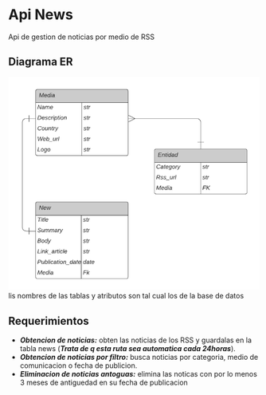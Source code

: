 # Api News
Api de gestion de noticias por medio de RSS 

## Diagrama ER
![](../imgs/Diagrama_ER%20.png)
lis nombres de las tablas y atributos son tal cual los de la base de datos

## Requerimientos
- ***Obtencion de noticias:*** obten las noticias de los RSS y guardalas en la tabla news (***Trata de q esta ruta sea automatica cada 24horas***).
- ***Obtencion de noticias por filtro:*** busca noticias por categoria, medio de comunicacion  o fecha de publicion.
- ***Eliminacion de noticias antoguas:*** elimina las noticas con por lo menos 3 meses de antiguedad en su fecha de publicacion 